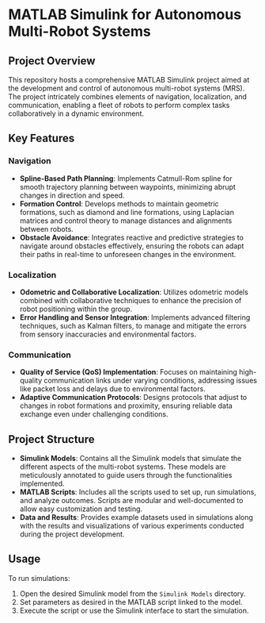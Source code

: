 # MATLAB Simulink for Autonomous Multi-Robot Systems

## Project Overview

This repository hosts a comprehensive MATLAB Simulink project aimed at the development and control of autonomous multi-robot systems (MRS). The project intricately combines elements of navigation, localization, and communication, enabling a fleet of robots to perform complex tasks collaboratively in a dynamic environment.

## Key Features

### Navigation
- **Spline-Based Path Planning**: Implements Catmull-Rom spline for smooth trajectory planning between waypoints, minimizing abrupt changes in direction and speed.
- **Formation Control**: Develops methods to maintain geometric formations, such as diamond and line formations, using Laplacian matrices and control theory to manage distances and alignments between robots.
- **Obstacle Avoidance**: Integrates reactive and predictive strategies to navigate around obstacles effectively, ensuring the robots can adapt their paths in real-time to unforeseen changes in the environment.

### Localization
- **Odometric and Collaborative Localization**: Utilizes odometric models combined with collaborative techniques to enhance the precision of robot positioning within the group.
- **Error Handling and Sensor Integration**: Implements advanced filtering techniques, such as Kalman filters, to manage and mitigate the errors from sensory inaccuracies and environmental factors.

### Communication
- **Quality of Service (QoS) Implementation**: Focuses on maintaining high-quality communication links under varying conditions, addressing issues like packet loss and delays due to environmental factors.
- **Adaptive Communication Protocols**: Designs protocols that adjust to changes in robot formations and proximity, ensuring reliable data exchange even under challenging conditions.

## Project Structure

- **Simulink Models**: Contains all the Simulink models that simulate the different aspects of the multi-robot systems. These models are meticulously annotated to guide users through the functionalities implemented.
- **MATLAB Scripts**: Includes all the scripts used to set up, run simulations, and analyze outcomes. Scripts are modular and well-documented to allow easy customization and testing.
- **Data and Results**: Provides example datasets used in simulations along with the results and visualizations of various experiments conducted during the project development.

## Usage

To run simulations:
1. Open the desired Simulink model from the `Simulink Models` directory.
2. Set parameters as desired in the MATLAB script linked to the model.
3. Execute the script or use the Simulink interface to start the simulation.
